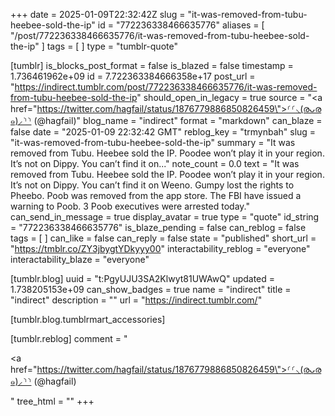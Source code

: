 +++
date = 2025-01-09T22:32:42Z
slug = "it-was-removed-from-tubu-heebee-sold-the-ip"
id = "772236338466635776"
aliases = [ "/post/772236338466635776/it-was-removed-from-tubu-heebee-sold-the-ip" ]
tags = [ ]
type = "tumblr-quote"

[tumblr]
is_blocks_post_format = false
is_blazed = false
timestamp = 1.736461962e+09
id = 7.722363384666358e+17
post_url = "https://indirect.tumblr.com/post/772236338466635776/it-was-removed-from-tubu-heebee-sold-the-ip"
should_open_in_legacy = true
source = "<a href=\"https://twitter.com/hagfail/status/1876779886850826459\">⸂⸂⸜(രᴗര๑)⸝⸃⸃ (@hagfail)</a>"
blog_name = "indirect"
format = "markdown"
can_blaze = false
date = "2025-01-09 22:32:42 GMT"
reblog_key = "trmynbah"
slug = "it-was-removed-from-tubu-heebee-sold-the-ip"
summary = "It was removed from Tubu. Heebee sold the IP. Poodee won’t play it in your region. It’s not on Dippy. You can’t find it on..."
note_count = 0.0
text = "It was removed from Tubu. Heebee sold the IP. Poodee won&rsquo;t play it in your region. It&rsquo;s not on Dippy. You can&rsquo;t find it on Weeno. Gumpy lost the rights to Pheebo. Poob was removed from the app store. The FBI have issued a warning to Poob. 3 Poob executives were arrested today."
can_send_in_message = true
display_avatar = true
type = "quote"
id_string = "772236338466635776"
is_blaze_pending = false
can_reblog = false
tags = [ ]
can_like = false
can_reply = false
state = "published"
short_url = "https://tmblr.co/ZY3jbygtYDkyyy00"
interactability_reblog = "everyone"
interactability_blaze = "everyone"

[tumblr.blog]
uuid = "t:PgyUJU3SA2Klwyt81UWAwQ"
updated = 1.738205153e+09
can_show_badges = true
name = "indirect"
title = "indirect"
description = ""
url = "https://indirect.tumblr.com/"

[tumblr.blog.tumblrmart_accessories]

[tumblr.reblog]
comment = "<p><a href=\"https://twitter.com/hagfail/status/1876779886850826459\">⸂⸂⸜(രᴗര๑)⸝⸃⸃ (@hagfail)</a></p>"
tree_html = ""
+++
